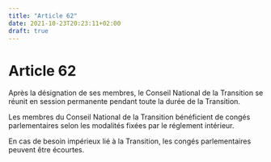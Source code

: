 ```yaml
---
title: "Article 62"
date: 2021-10-23T20:23:11+02:00
draft: true
---
```


# Article 62

Après la désignation de ses membres, le Conseil National de la Transition se réunit en session permanente pendant toute la durée de la Transition.

Les membres du Conseil National de la Transition bénéficient de congés parlementaires selon les modalités fixées par le réglement intérieur.

En cas de besoin impérieux lié à la Transition, les congés parlementaires peuvent être écourtes.
